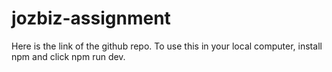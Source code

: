 # jozbiz-assignment

Here is the link of the github repo. To use this in your local computer, install npm and click npm run dev.
